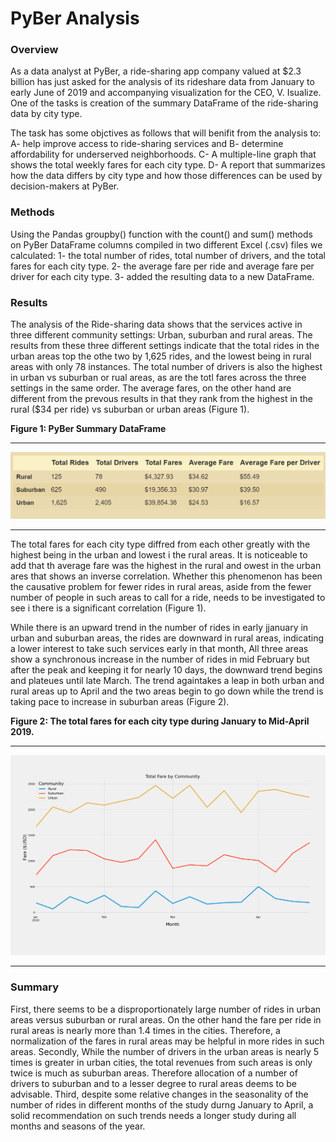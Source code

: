 # PyBer Analysis 

### Overview 
As a data analyst at PyBer, a ride-sharing app company valued at $2.3 billion has just asked for  the analysis of its rideshare data from January to early June of 2019 and accompanying visualization for the CEO, V. Isualize. One of the tasks is creation of the summary DataFrame of the ride-sharing data by city type. 

The task has some objctives as follows that will benifit from the analysis to:
  A-	help improve access to ride-sharing services and 
  B-	determine affordability for underserved neighborhoods.
  C-	A multiple-line graph that shows the total weekly fares for each city type. 
  D-	A report that summarizes how the data differs by city type and how those differences can be used by decision-makers at PyBer.


### Methods
Using the Pandas groupby() function with the count() and sum() methods on PyBer DataFrame columns compiled in two different Excel (.csv) files we calculated:
  1- the total number of rides, total number of drivers, and the total fares for each city type. 
  2- the average fare per ride and average fare per driver for each city type. 
  3- added the resulting data to a new DataFrame.

### Results
The analysis of the Ride-sharing data shows that the services active in three different community settings: Urban, suburban and rural areas. The results from these three different settings indicate that the total rides in the urban areas top the othe two by 1,625 rides, and the lowest being in rural areas with only 78 instances. The total number of drivers is also the highest in urban vs suburban or rual areas, as are the totl fares across the three settings in the same order. The average fares, on the other hand are different from the prevous results in that they rank from the highest in the rural ($34 per ride) vs suburban or urban areas (Figure 1).  

**Figure 1: PyBer Summary DataFrame**

---------------
![Fig-0-1-PyBer-summary-DataFrame.png](https://github.com/BHashemi2021/PyBer_Analysis/blob/main/analysis/Fig-0-1-PyBer-summary-DataFrame.png)

----------------

The total fares for each city type diffred from each other greatly with the highest being in the urban and lowest i the rural areas. It is noticeable to add that th average fare was the highest in the rural and owest in the urban ares that shows an inverse correlation. Whether this phenomenon has been the causative problem for fewer rides in rural areas, aside from the fewer number of people in such areas to call for a ride, needs to be investigated to see i there is a significant correlation (Figure 1).

While there is an upward trend in the number of rides in early jjanuary in urban and suburban areas, the rides are downward in rural areas, indicating a lower interest to take such services early in that month, All three areas show a synchronous increase in the number of rides in mid February but after the peak and keeping it for nearly 10 days, the downward trend begins and plateues until late March. The trend againtakes a leap in both urban and rural areas up to April and the two areas begin to go down while the trend is taking pace to increase in suburban areas (Figure 2).


**Figure 2: The total fares for each city type during January to Mid-April 2019.**

--------------------------
![Fig8.png](https://github.com/BHashemi2021/PyBer_Analysis/blob/main/analysis/Fig8.png)

--------------------------


### Summary
First, there seems to be a disproportionately large number of rides in urban areas versus suburban or rural areas. On the other hand the fare per ride in rural areas is nearly more than 1.4 times in the cities. Therefore, a normalization of the fares in rural areas may be helpful in more rides in such areas. Secondly, While the number of drivers in the urban areas is nearly 5 times is greater in urban cities, the total revenues from such areas is only twice is much as suburban areas. Therefore allocation of a number of drivers to suburban and to a lesser degree to rural areas deems to be advisable. Third, despite some relative changes in the seasonality of the number of rides in different months of the study durng January to April, a solid recommendation on such trends needs a longer study during all months and seasons of the year. 

 

 






